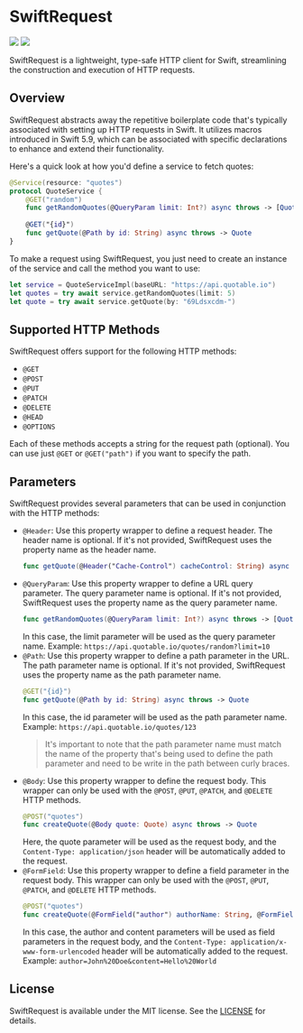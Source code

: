 # SwiftRequest
[![](https://img.shields.io/endpoint?url=https%3A%2F%2Fswiftpackageindex.com%2Fapi%2Fpackages%2Failtonvivaz%2Fswift-request%2Fbadge%3Ftype%3Dswift-versions)](https://swiftpackageindex.com/ailtonvivaz/swift-request)
[![](https://img.shields.io/endpoint?url=https%3A%2F%2Fswiftpackageindex.com%2Fapi%2Fpackages%2Failtonvivaz%2Fswift-request%2Fbadge%3Ftype%3Dplatforms)](https://swiftpackageindex.com/ailtonvivaz/swift-request)

SwiftRequest is a lightweight, type-safe HTTP client for Swift, streamlining the construction and execution of HTTP requests.

## Overview

SwiftRequest abstracts away the repetitive boilerplate code that's typically associated with setting up HTTP requests in Swift. It utilizes macros introduced in Swift 5.9, which can be associated with specific declarations to enhance and extend their functionality.

Here's a quick look at how you'd define a service to fetch quotes:

```swift
@Service(resource: "quotes")
protocol QuoteService {
    @GET("random")
    func getRandomQuotes(@QueryParam limit: Int?) async throws -> [Quote]
    
    @GET("{id}")
    func getQuote(@Path by id: String) async throws -> Quote
}
```

To make a request using SwiftRequest, you just need to create an instance of the service and call the method you want to use:

```swift
let service = QuoteServiceImpl(baseURL: "https://api.quotable.io")
let quotes = try await service.getRandomQuotes(limit: 5)
let quote = try await service.getQuote(by: "69Ldsxcdm-")
```

## Supported HTTP Methods

SwiftRequest offers support for the following HTTP methods:

- `@GET`
- `@POST`
- `@PUT`
- `@PATCH`
- `@DELETE`
- `@HEAD`
- `@OPTIONS`
  
Each of these methods accepts a string for the request path (optional). You can use just `@GET` or `@GET("path")` if you want to specify the path.
  
## Parameters

SwiftRequest provides several parameters that can be used in conjunction with the HTTP methods:

- `@Header`: Use this property wrapper to define a request header. The header name is optional. If it's not provided, SwiftRequest uses the property name as the header name.
    ```swift
    func getQuote(@Header("Cache-Control") cacheControl: String) async throws -> Quote
    ```
- `@QueryParam`: Use this property wrapper to define a URL query parameter. The query parameter name is optional. If it's not provided, SwiftRequest uses the property name as the query parameter name.
    ```swift
    func getRandomQuotes(@QueryParam limit: Int?) async throws -> [Quote]
    ```
    In this case, the limit parameter will be used as the query parameter name. Example: `https://api.quotable.io/quotes/random?limit=10`
- `@Path`: Use this property wrapper to define a path parameter in the URL. The path parameter name is optional. If it's not provided, SwiftRequest uses the property name as the path parameter name.
    ```swift
    @GET("{id}")
    func getQuote(@Path by id: String) async throws -> Quote
    ```
    In this case, the id parameter will be used as the path parameter name. Example: `https://api.quotable.io/quotes/123`
    > It's important to note that the path parameter name must match the name of the property that's being used to define the path parameter and need to be write in the path between curly braces.
- `@Body`: Use this property wrapper to define the request body. This wrapper can only be used with the `@POST`, `@PUT`, `@PATCH`, and `@DELETE` HTTP methods.
    ```swift
    @POST("quotes")
    func createQuote(@Body quote: Quote) async throws -> Quote
    ```
    Here, the quote parameter will be used as the request body, and the `Content-Type: application/json` header will be automatically added to the request.
- `@FormField`: Use this property wrapper to define a field parameter in the request body. This wrapper can only be used with the `@POST`, `@PUT`, `@PATCH`, and `@DELETE` HTTP methods.
    ```swift
    @POST("quotes")
    func createQuote(@FormField("author") authorName: String, @FormField content: String) async throws -> Quote
    ```
    In this case, the author and content parameters will be used as field parameters in the request body, and the `Content-Type: application/x-www-form-urlencoded` header will be automatically added to the request. Example: `author=John%20Doe&content=Hello%20World`

## License

SwiftRequest is available under the MIT license. See the [LICENSE](LICENSE) for details.
